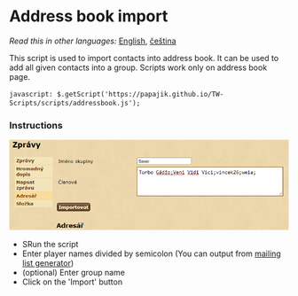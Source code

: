 # Address book import
_Read this in other languages:_ [English](addressbook_en.md), [čeština](addressbook_cs.md)

This script is used to import contacts into address book. 
It can be used to add all given contacts into a group. 
Scripts work only on address book page. 

```
javascript: $.getScript('https://papajik.github.io/TW-Scripts/scripts/addressbook.js');
```

### Instructions

![Example](../media/images/addressbook_cs.png)

* SRun the script
* Enter player names divided by semicolon (You can output from  [mailing list generator](https://www.twstats.com/en121/index.php?page=mailing_list))
* (optional) Enter group name
* Click on the 'Import' button